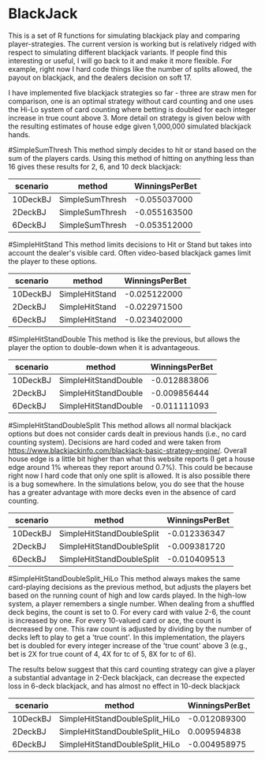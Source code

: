 # BlackJack

This is a set of R functions for simulating blackjack play and comparing player-strategies.  The current version is working but is relatively ridged with respect to simulating different blackjack variants.  If people find this interesting or useful, I will go back to it and make it more flexible. For example, right now I hard code things like the number of splits allowed, the payout on blackjack, and the dealers decision on soft 17.

I have implemented five blackjack strategies so far - three are straw men for comparison, one is an optimal strategy without card counting and one uses the Hi-Lo system of card counting where betting is doubled for each integer increase in true count above 3.  More detail on strategy is given below with the resulting estimates of house edge given 1,000,000 simulated blackjack hands.

#SimpleSumThresh
This method simply decides to hit or stand based on the sum of the players cards. Using this method of hitting on anything less than 16 gives these results for 2, 6, and 10 deck blackjack:

|scenario|	method|	WinningsPerBet|
|-----|----|----|
|10DeckBJ|	SimpleSumThresh|	-0.055037000|
|2DeckBJ|	SimpleSumThresh|	-0.055163500|
|6DeckBJ|	SimpleSumThresh|	-0.053512000|

#SimpleHitStand
This method limits decisions to Hit or Stand but takes into account the dealer's visible card.   Often video-based blackjack games limit the player to these options.

|scenario|method	|WinningsPerBet|
|-----|-----|-----|
|10DeckBJ|	SimpleHitStand|	-0.025122000|
|2DeckBJ|	SimpleHitStand|	-0.022971500|
|6DeckBJ|	SimpleHitStand|	-0.023402000|

#SimpleHitStandDouble
This method is like the previous, but allows the player the option to double-down when it is advantageous.

|scenario|method	|WinningsPerBet|
|-----|-----|-----|
|10DeckBJ	|SimpleHitStandDouble|	-0.012883806|
|2DeckBJ	|SimpleHitStandDouble|	-0.009856444|
|6DeckBJ	|SimpleHitStandDouble|	-0.011111093|

#SimpleHitStandDoubleSplit
This method allows all normal blackjack options but does not consider cards dealt in previous hands (i.e., no card counting system).  Decisions are hard coded and were taken from https://www.blackjackinfo.com/blackjack-basic-strategy-engine/.  Overall house edge is a little bit higher than what this website reports (I get a house edge around 1% whereas they report around 0.7%).  This could be because right now I hard code that only one split is allowed.   It is also possible there is a bug somewhere.  In the simulations below, you do see that the house has a greater advantage with more decks even in the absence of card counting. 

|scenario|method	|WinningsPerBet|
|-----|-----|-----|
|10DeckBJ|	SimpleHitStandDoubleSplit|	-0.012336347|
|2DeckBJ|	SimpleHitStandDoubleSplit|	-0.009381720|
|6DeckBJ|	SimpleHitStandDoubleSplit|	-0.010409513|

#SimpleHitStandDoubleSplit_HiLo
This method always makes the same card-playing decisions as the previous method, but adjusts the players bet based on the running count of high and low cards played.   In the high-low system, a player remembers a single number.  When dealing from a shuffled deck begins, the count is set to 0.   For every card with value 2-6, the count is increased by one.  For every 10-valued card or ace, the count is decreased by one.  This raw count is adjusted by dividing by the number of decks left to play to get a 'true count'.  In this implementation, the players bet is doubled for every integer increase of the 'true count' above 3 (e.g., bet is 2X for true count of 4, 4X for tc of 5, 8X for tc of 6).

The results below suggest that this card counting strategy can give a player a substantial advantage in 2-Deck blackjack, can decrease the expected loss in 6-deck blackjack, and has almost no effect in 10-deck blackjack

|scenario|method	|WinningsPerBet|
|-----|-----|-----|
|10DeckBJ	|SimpleHitStandDoubleSplit_HiLo|	-0.012089300|
|2DeckBJ	|SimpleHitStandDoubleSplit_HiLo|	 0.009594838|
|6DeckBJ	|SimpleHitStandDoubleSplit_HiLo|	-0.004958975|

